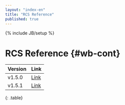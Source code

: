 ```yaml
---
layout: "index-en"
title: "RCS Reference"
published: true
---
```


{% include JB/setup %}

# RCS Reference {#wb-cont}

| Version | Link |
|---|---|
| v1.5.0 | [Link](1.5.0/) |
| v1.5.1 | [Link](1.5.1/) |
{: .table}
